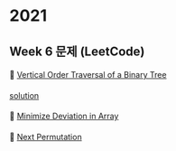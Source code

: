# 2021
## Week 6 문제 (LeetCode)

####
👀 [  Vertical Order Traversal of a Binary Tree](https://leetcode.com/explore/challenge/card/january-leetcoding-challenge-2021/583/week-5-january-29th-january-31st/3621/)
####
[solution](https://github.com/KimHunJin/Study-Book/blob/master/algorithm/src/leetcode/VerticalOrderTraversalOfABinaryTree.ts)
####
👀 [  Minimize Deviation in Array](https://leetcode.com/explore/challenge/card/january-leetcoding-challenge-2021/583/week-5-january-29th-january-31st/3622/)
####
####
👀 [  Next Permutation](https://leetcode.com/explore/challenge/card/january-leetcoding-challenge-2021/583/week-5-january-29th-january-31st/3623/)
####
####

